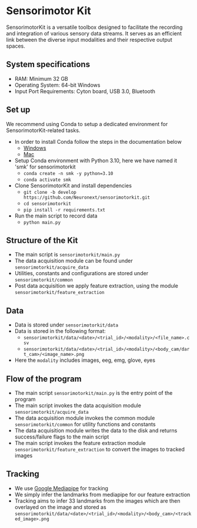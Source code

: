 # Sensorimotor Kit
SensorimotorKit is a versatile toolbox designed to facilitate the recording and integration of various sensory data streams. It serves as an efficient link between the diverse input modalities and their respective output spaces.

## System specifications
- RAM: Minimum 32 GB
- Operating System: 64-bit Windows
- Input Port Requirements: Cyton board, USB 3.0, Bluetooth

## Set up
We recommend using Conda to setup a dedicated environment for SensorimotorKit-related tasks.

- In order to install Conda follow the steps in the documentation below
    - [Windows](https://conda.io/projects/conda/en/latest/user-guide/install/windows.html)
    - [Mac](https://docs.conda.io/projects/conda/en/latest/user-guide/install/macos.html)
- Setup Conda environment with Python 3.10, here we have named it 'smk' for sensorimotorkit
    - `conda create -n smk -y python=3.10`
    - `conda activate smk`
- Clone SensorimotorKit and install dependencies
    - `git clone -b develop https://github.com/Neuronext/sensorimotorkit.git`
    - `cd sensorimotorkit`
    - `pip install -r requirements.txt`
- Run the main script to record data
    - `python main.py`

## Structure of the Kit
- The main script is `sensorimotorkit/main.py`
- The data acquisition module can be found under `sensorimotorkit/acquire_data`
- Utilities, constants and configurations are stored under `sensorimotorkit/common`
- Post data acquisition we apply feature extraction, using the module `sensorimotorkit/feature_extraction`

## Data
- Data is stored under `sensorimotorkit/data`
- Data is stored in the following format:
    - `sensorimotorkit/data/<date>/<trial_id>/<modality>/<file_name>.csv`
    - `sensorimotorkit/data/<date>/<trial_id>/<modality>/<body_cam/dart_cam>/<image_name>.png`
- Here the `modality` includes images, eeg, emg, glove, eyes

## Flow of the program
- The main script `sensorimotorkit/main.py` is the entry point of the program
- The main script invokes the data acquisition module `sensorimotorkit/acquire_data`
- The data acquisition module invokes the common module `sensorimotorkit/common` for utility functions and constants
- The data acquisition module writes the data to the disk and returns success/failure flags to the main script
- The main script invokes the feature extraction module `sensorimotorkit/feature_extraction` to convert the images to tracked images

## Tracking
- We use [Google Mediapipe](https://developers.google.com/mediapipe) for tracking
- We simply infer the landmarks from mediapipe for our feature extraction
- Tracking aims to infer 33 landmarks from the images which are then overlayed on the image and stored as `sensorimotorkit/data/<date>/<trial_id>/<modality>/<body_cam>/<tracked_image>.png`
